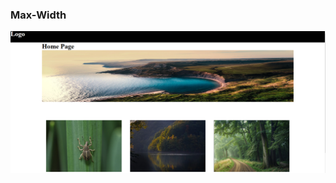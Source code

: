 <h3>Max-Width</h3>

<a href="https://github.com/Ankitmahajna022/Max-Width-Project-/tree/main/Layout"><img src="Max-Width .png"></a>
